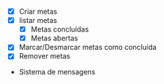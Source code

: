 - [x] Criar metas
- [x] listar metas
  - [x] Metas concluídas
  - [x] Metas abertas
- [x] Marcar/Desmarcar metas como concluída 
- [x] Remover metas
- Sistema de mensagens